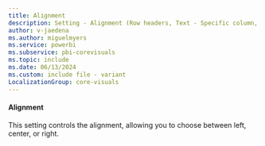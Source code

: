 ```yaml
---
title: Alignment
description: Setting - Alignment (Row headers, Text - Specific column, Values)
author: v-jaedena
ms.author: miguelmyers
ms.service: powerbi
ms.subservice: pbi-corevisuals
ms.topic: include
ms.date: 06/13/2024
ms.custom: include file - variant
LocalizationGroup: core-visuals
---
```

#### Alignment

This setting controls the alignment, allowing you to choose between left, center, or right.

